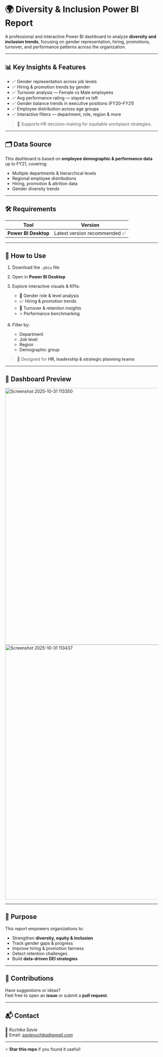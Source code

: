 # 🌍 Diversity & Inclusion Power BI Report

A professional and interactive Power BI dashboard to analyze **diversity and inclusion trends**, focusing on gender representation, hiring, promotions, turnover, and performance patterns across the organization.

---

## 📊 Key Insights & Features

- ✅ Gender representation across job levels  
- ✅ Hiring & promotion trends by gender  
- ✅ Turnover analysis — Female vs Male employees  
- ✅ Avg performance rating — stayed vs left  
- ✅ Gender balance trends in executive positions (FY20–FY21)  
- ✅ Employee distribution across age groups  
- ✅ Interactive filters — department, role, region & more  

> 📌 Supports HR decision-making for equitable workplace strategies.

---

## 🗂️ Data Source

This dashboard is based on **employee demographic & performance data** up to FY21, covering:

- Multiple departments & hierarchical levels  
- Regional employee distributions  
- Hiring, promotion & attrition data  
- Gender diversity trends  

---

## 🛠️ Requirements

| Tool | Version |
|------|--------|
| **Power BI Desktop** | Latest version recommended ✅ |

---

## 🚀 How to Use

1. Download the `.pbix` file  
2. Open in **Power BI Desktop**  
3. Explore interactive visuals & KPIs:
   - 👥 Gender role & level analysis  
   - 📈 Hiring & promotion trends  
   - 🔄 Turnover & retention insights  
   - ⭐ Performance benchmarking  

4. Filter by:
   - Department  
   - Job level  
   - Region  
   - Demographic group  

> 🎯 Designed for **HR, leadership & strategic planning teams**

---

## 📎 Dashboard Preview

<img width="1642" height="845" alt="Screenshot 2025-10-31 113350" src="https://github.com/user-attachments/assets/10bd9afa-31f2-4982-b642-ee8dd7e1c280" />
<img width="1501" height="839" alt="Screenshot 2025-10-31 113437" src="https://github.com/user-attachments/assets/1e7e7ade-54ad-4546-a0f6-c4cc0c14da0b" />


---

## 🎯 Purpose

This report empowers organizations to:

- Strengthen **diversity, equity & inclusion**
- Track gender gaps & progress  
- Improve hiring & promotion fairness  
- Detect retention challenges  
- Build **data-driven DEI strategies**  

---

## 🤝 Contributions

Have suggestions or ideas?  
Feel free to open an **issue** or submit a **pull request**.

---

## 📬 Contact

👤 *Ruchika Savle*  
📧 Email: *savleruchika@gmail.com*

---

⭐ **Star this repo** if you found it useful!



